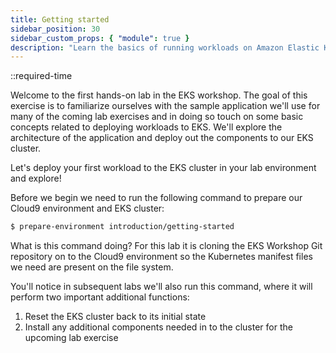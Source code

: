 ```yaml
---
title: Getting started
sidebar_position: 30
sidebar_custom_props: { "module": true }
description: "Learn the basics of running workloads on Amazon Elastic Kubernetes Service."
---
```


::required-time

Welcome to the first hands-on lab in the EKS workshop. The goal of this exercise is to familiarize ourselves with the sample application we'll use for many of the coming lab exercises and in doing so touch on some basic concepts related to deploying workloads to EKS. We'll explore the architecture of the application and deploy out the components to our EKS cluster.

Let's deploy your first workload to the EKS cluster in your lab environment and explore!

Before we begin we need to run the following command to prepare our Cloud9 environment and EKS cluster:

```bash
$ prepare-environment introduction/getting-started
```

What is this command doing? For this lab it is cloning the EKS Workshop Git repository on to the Cloud9 environment so the Kubernetes manifest files we need are present on the file system.

You'll notice in subsequent labs we'll also run this command, where it will perform two important additional functions:

1. Reset the EKS cluster back to its initial state
2. Install any additional components needed in to the cluster for the upcoming lab exercise

